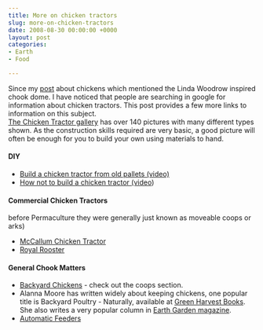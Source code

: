 ```yaml
---
title: More on chicken tractors
slug: more-on-chicken-tractors
date: 2008-08-30 00:00:00 +0000
layout: post
categories: 
- Earth
- Food

---
```

Since my [post][slowlane] about chickens which mentioned the Linda Woodrow inspired chook dome. I have noticed that people are searching in google for information about chicken tractors. This post provides a few more links to information on this subject.  
[The Chicken Tractor gallery][thecitychicken] has over 140 pictures with many different types shown. As the construction skills required are very basic, a good picture will often be enough for you to build your own using materials to hand.  

#### DIY
  - [Build a chicken tractor from old pallets (video)][instructables]
  - [How not to build a chicken tractor (video][instructables 2])

#### Commercial Chicken Tractors
before Permaculture they were generally just known as moveable coops or arks)

* [McCallum Chicken Tractor][thechickentractor]
* [Royal Rooster][royalrooster]

#### General Chook Matters
  - [Backyard Chickens][backyardchickens] - check out the coops section.
  - Alanna Moore has written widely about keeping chickens, one popular title is Backyard Poultry - Naturally, available at [Green Harvest Books][greenharvest]. She also writes a very popular column in [Earth Garden magazine][earthgarden].
  - [Automatic Feeders][poultry-feeders]

[backyardchickens]: http://www.backyardchickens.com/
[earthgarden]: http://www.earthgarden.com.au/
[greenharvest]: http://www.greenharvest.com.au/books/poultry_care.html
[instructables]: http://www.instructables.com/id/Turn-Old-Pallets-Into-A-Chicken-Tractor/?utm_source=rss&amp;utm_medium=rss
[instructables 2]: http://www.instructables.com/id/Building-a-Chicken-Tractor-the-LONG-and-DIFFICULT/
[poultry-feeders]: http://grandpasfeeders.com.au
[royalrooster]: http://www.royalrooster.com.au/
[slowlane]: http://williampickup.org/blog/healing-power-of-chooks/
[thechickentractor]: http://www.thechickentractor.com.au/
[thecitychicken]: http://thecitychicken.com/tractors.html
